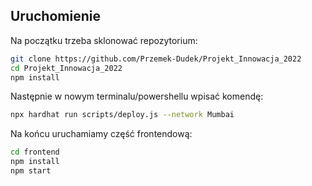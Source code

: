 ## Uruchomienie

Na początku trzeba sklonować repozytorium:

```sh
git clone https://github.com/Przemek-Dudek/Projekt_Innowacja_2022
cd Projekt_Innowacja_2022
npm install
```


Następnie w nowym terminalu/powershellu wpisać komendę:

```sh
npx hardhat run scripts/deploy.js --network Mumbai
```

Na końcu uruchamiamy część frontendową:

```sh
cd frontend
npm install
npm start
```

